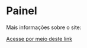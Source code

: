 # Painel

Mais informações sobre o site:

<a href="https://github.com/vitorborqge/Painel">Acesse por meio deste link
<a>
